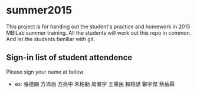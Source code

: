 # summer2015

This project is for handing out the student's practice and homework in 2015 MBILab summer training. All the students will work out this repo in common. And let the students familiar with git.

## Sign-in list of student attendence

Please sign your name at below

* ex: 張德踢
      方沛涵
      方亮中
      朱柏勳
	  周曠宇
	    王秉民
	    賴柏諺
      鄭宇傑
	    蔡岳霖
